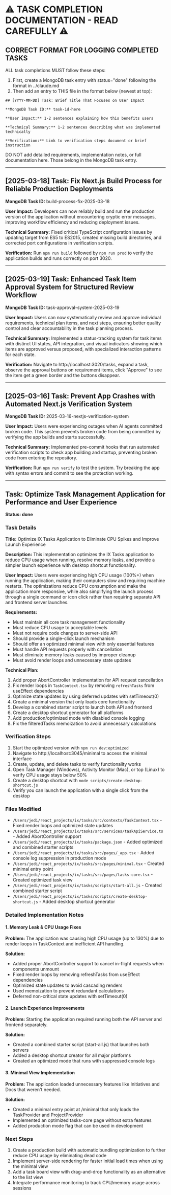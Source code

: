 # ⚠️ TASK COMPLETION DOCUMENTATION - READ CAREFULLY ⚠️

## CORRECT FORMAT FOR LOGGING COMPLETED TASKS

ALL task completions MUST follow these steps:

1. First, create a MongoDB task entry with status="done" following the format in ../claude.md
2. Then add an entry to THIS file in the format below (newest at top):

```
## [YYYY-MM-DD] Task: Brief Title That Focuses on User Impact

**MongoDB Task ID:** task-id-here

**User Impact:** 1-2 sentences explaining how this benefits users

**Technical Summary:** 1-2 sentences describing what was implemented technically

**Verification:** Link to verification steps document or brief instruction
```

DO NOT add detailed requirements, implementation notes, or full documentation here.
Those belong in the MongoDB task entry.

---

## [2025-03-18] Task: Fix Next.js Build Process for Reliable Production Deployments

**MongoDB Task ID:** build-process-fix-2025-03-18

**User Impact:** Developers can now reliably build and run the production version of the application without encountering cryptic error messages, improving workflow efficiency and reducing deployment issues.

**Technical Summary:** Fixed critical TypeScript configuration issues by updating target from ES5 to ES2015, created missing build directories, and corrected port configurations in verification scripts.

**Verification:** Run `npm run build` followed by `npm run prod` to verify the application builds and runs correctly on port 3020.

---

## [2025-03-19] Task: Enhanced Task Item Approval System for Structured Review Workflow

**MongoDB Task ID:** task-approval-system-2025-03-19

**User Impact:** Users can now systematically review and approve individual requirements, technical plan items, and next steps, ensuring better quality control and clear accountability in the task planning process.

**Technical Summary:** Implemented a status-tracking system for task items with distinct UI states, API integration, and visual indicators showing which items are approved versus proposed, with specialized interaction patterns for each state.

**Verification:** Navigate to http://localhost:3020/tasks, expand a task, observe the approval buttons on requirement items, click "Approve" to see the item get a green border and the buttons disappear.

---

## [2025-03-16] Task: Prevent App Crashes with Automated Next.js Verification System 

**MongoDB Task ID:** 2025-03-16-nextjs-verification-system

**User Impact:** Users were experiencing outages when AI agents committed broken code. This system prevents broken code from being committed by verifying the app builds and starts successfully.

**Technical Summary:** Implemented pre-commit hooks that run automated verification scripts to check app building and startup, preventing broken code from entering the repository.

**Verification:** Run `npm run verify` to test the system. Try breaking the app with syntax errors and commit to see the protection working.

---

## Task: Optimize Task Management Application for Performance and User Experience

**Status: done**

### Task Details

**Title:** Optimize IX Tasks Application to Eliminate CPU Spikes and Improve Launch Experience

**Description:** This implementation optimizes the IX Tasks application to reduce CPU usage when running, resolve memory leaks, and provide a simpler launch experience with desktop shortcut functionality.

**User Impact:** Users were experiencing high CPU usage (100%+) when running the application, making their computers slow and requiring machine restarts. The optimizations reduce CPU consumption and make the application more responsive, while also simplifying the launch process through a single command or icon click rather than requiring separate API and frontend server launches.

**Requirements:**

- Must maintain all core task management functionality
- Must reduce CPU usage to acceptable levels
- Must not require code changes to server-side API
- Should provide a single-click launch mechanism
- Should offer an optimized minimal view with only essential features
- Must handle API requests properly with cancellation
- Must eliminate memory leaks caused by improper cleanup
- Must avoid render loops and unnecessary state updates

**Technical Plan:**

1. Add proper AbortController implementation for API request cancellation
2. Fix render loops in `TaskContext.tsx` by removing `refreshTasks` from useEffect dependencies
3. Optimize state updates by using deferred updates with setTimeout(0)
4. Create a minimal version that only loads core functionality
5. Develop a combined starter script to launch both API and frontend
6. Create a desktop shortcut generator for all platforms
7. Add production/optimized mode with disabled console logging
8. Fix the filteredTasks memoization to avoid unnecessary calculations

### Verification Steps

1. Start the optimized version with `npm run dev:optimized`
2. Navigate to http://localhost:3045/minimal to access the minimal interface
3. Create, update, and delete tasks to verify functionality works
4. Open Task Manager (Windows), Activity Monitor (Mac), or top (Linux) to verify CPU usage stays below 50%
5. Create a desktop shortcut with `node scripts/create-desktop-shortcut.js`
6. Verify you can launch the application with a single click from the desktop

### Files Modified

- `/Users/jedi/react_projects/ix/tasks/src/contexts/TaskContext.tsx` - Fixed render loops and optimized state updates
- `/Users/jedi/react_projects/ix/tasks/src/services/taskApiService.ts` - Added AbortController support
- `/Users/jedi/react_projects/ix/tasks/package.json` - Added optimized and combined starter scripts
- `/Users/jedi/react_projects/ix/tasks/src/pages/_app.tsx` - Added console log suppression in production mode
- `/Users/jedi/react_projects/ix/tasks/src/pages/minimal.tsx` - Created minimal entry point
- `/Users/jedi/react_projects/ix/tasks/src/pages/tasks-core.tsx` - Created optimized task view
- `/Users/jedi/react_projects/ix/tasks/scripts/start-all.js` - Created combined starter script
- `/Users/jedi/react_projects/ix/tasks/scripts/create-desktop-shortcut.js` - Added desktop shortcut generator

### Detailed Implementation Notes

#### 1. Memory Leak & CPU Usage Fixes

**Problem:** The application was causing high CPU usage (up to 130%) due to render loops in TaskContext and inefficient API handling.

**Solution:**

- Added proper AbortController support to cancel in-flight requests when components unmount
- Fixed render loops by removing refreshTasks from useEffect dependencies
- Optimized state updates to avoid cascading renders
- Used memoization to prevent redundant calculations
- Deferred non-critical state updates with setTimeout(0)

#### 2. Launch Experience Improvements

**Problem:** Starting the application required running both the API server and frontend separately.

**Solution:**

- Created a combined starter script (start-all.js) that launches both servers
- Added a desktop shortcut creator for all major platforms
- Created an optimized mode that runs with suppressed console logs

#### 3. Minimal View Implementation

**Problem:** The application loaded unnecessary features like Initiatives and Docs that weren't needed.

**Solution:**

- Created a minimal entry point at /minimal that only loads the TaskProvider and ProjectProvider
- Implemented an optimized tasks-core page without extra features
- Added production mode flag that can be used in development

### Next Steps

1. Create a production build with automatic bundling optimization to further reduce CPU usage by eliminating dead code
2. Implement server-side rendering for faster initial load times when using the minimal view
3. Add a task board view with drag-and-drop functionality as an alternative to the list view
4. Integrate performance monitoring to track CPU/memory usage across sessions
